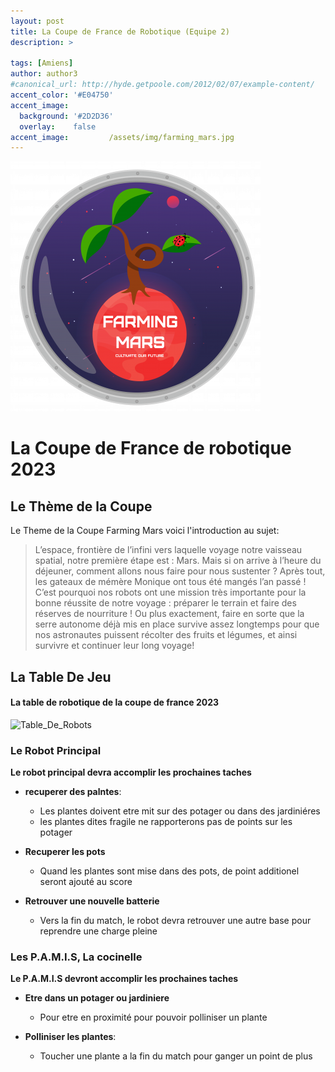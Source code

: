```yaml
---
layout: post
title: La Coupe de France de Robotique (Equipe 2)
description: >
  
tags: [Amiens]
author: author3
#canonical_url: http://hyde.getpoole.com/2012/02/07/example-content/
accent_color: '#E04750'
accent_image:       
  background: '#2D2D36'
  overlay:    false
accent_image:         /assets/img/farming_mars.jpg
---
```


![Farming_Mars](/assets/img/Farming_Mars.png)

# La Coupe de France de robotique 2023
## Le Thème de la Coupe 
Le Theme de la Coupe Farming Mars voici l'introduction au sujet:
>L’espace, frontière de l’infini vers laquelle voyage notre vaisseau spatial, notre première étape est : Mars. Mais
si on arrive à l’heure du déjeuner, comment allons nous faire pour nous sustenter ? Après tout, les gateaux de
mémère Monique ont tous été mangés l’an passé !
C’est pourquoi nos robots ont une mission très importante pour la bonne réussite de notre voyage : préparer le
terrain et faire des réserves de nourriture ! Ou plus exactement, faire en sorte que la serre autonome déjà mis
en place survive assez longtemps pour que nos astronautes puissent récolter des fruits et légumes, et ainsi
survivre et continuer leur long voyage!

## La Table De Jeu

#### La table de robotique de la coupe de france 2023
![Table_De_Robots](https://unimakers-amiens.github.io/unimakersamiens/assets/img/Table_de_robotique2024.png)


### Le Robot Principal

**Le robot principal devra accomplir les prochaines taches**

- **recuperer des palntes**:
  - Les plantes doivent etre mit sur des potager ou dans des jardiniéres
  - les plantes dites fragile ne rapporterons pas de points sur les potager

- **Recuperer les pots**
  - Quand les plantes sont mise dans des pots, de point additionel seront ajouté au score

- **Retrouver une nouvelle batterie**
  - Vers la fin du match, le robot devra retrouver une autre base pour reprendre une charge pleine



### Les P.A.M.I.S, La cocinelle

**Le P.A.M.I.S devront accomplir les prochaines taches**

- **Etre dans un potager ou jardiniere**
  - Pour etre en proximité pour pouvoir polliniser un plante

- **Polliniser les plantes**:
  - Toucher une plante a la fin du match pour ganger un point de plus